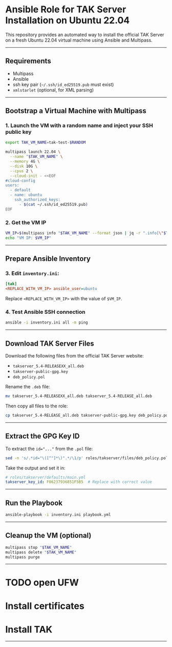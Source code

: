 # Ansible Role for TAK Server Installation on Ubuntu 22.04

This repository provides an automated way to install the official TAK Server on a fresh Ubuntu 22.04 virtual machine using Ansible and Multipass.

---

## Requirements

- Multipass
- Ansible
- ssh key pair (`~/.ssh/id_ed25519.pub` must exist)
- `xmlstarlet` (optional, for XML parsing)

---

## Bootstrap a Virtual Machine with Multipass

### 1. Launch the VM with a random name and inject your SSH public key

```bash
export TAK_VM_NAME=tak-test-$RANDOM

multipass launch 22.04 \
  --name "$TAK_VM_NAME" \
  --memory 4G \
  --disk 10G \
  --cpus 2 \
  --cloud-init - <<EOF
#cloud-config
users:
  - default
  - name: ubuntu
    ssh_authorized_keys:
      - $(cat ~/.ssh/id_ed25519.pub)
EOF
```

### 2. Get the VM IP

```bash
VM_IP=$(multipass info "$TAK_VM_NAME" --format json | jq -r ".info[\"$TAK_VM_NAME\"].ipv4[0]")
echo "VM IP: $VM_IP"
```

---

## Prepare Ansible Inventory

### 3. Edit `inventory.ini`:

```ini
[tak]
<REPLACE_WITH_VM_IP> ansible_user=ubuntu
```

Replace `<REPLACE_WITH_VM_IP>` with the value of `$VM_IP`.

### 4. Test Ansible SSH connection

```bash
ansible -i inventory.ini all -m ping
```

---

## Download TAK Server Files

Download the following files from the official TAK Server website:

- `takserver_5.4-RELEASEXX_all.deb`
- `takserver-public-gpg.key`
- `deb_policy.pol`

Rename the `.deb` file:

```bash
mv takserver_5.4-RELEASEXX_all.deb takserver_5.4-RELEASE_all.deb
```

Then copy all files to the role:

```bash
cp takserver_5.4-RELEASE_all.deb takserver-public-gpg.key deb_policy.pol roles/takserver/files/
```

---

## Extract the GPG Key ID

To extract the `id="..."` from the `.pol` file:

```bash
sed -n 's/.*id="\([^"]*\)".*/\1/p' roles/takserver/files/deb_policy.pol | head -n1
```

Take the output and set it in:

```yaml
# roles/takserver/defaults/main.yml
takserver_key_id: F06237936851F5B5  # Replace with correct value
```

---

## Run the Playbook

```bash
ansible-playbook -i inventory.ini playbook.yml
```

---

## Cleanup the VM (optional)

```bash
multipass stop "$TAK_VM_NAME"
multipass delete "$TAK_VM_NAME"
multipass purge
```

---

# TODO open UFW
# Install certificates
# Install TAK

---

